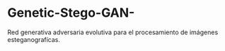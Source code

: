 # Genetic-Stego-GAN-
Red generativa adversaria evolutiva para el procesamiento de imágenes esteganografícas.
